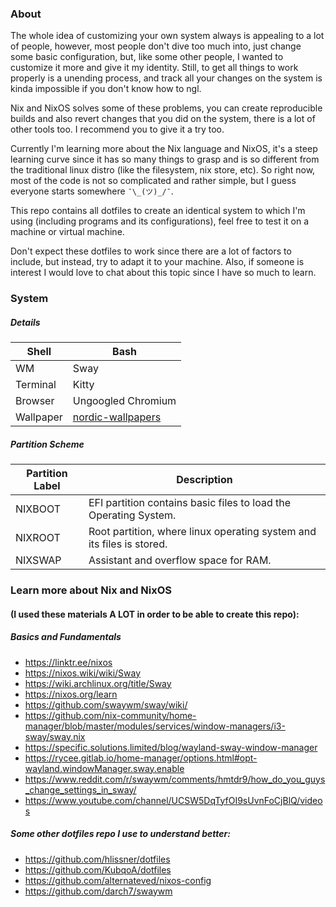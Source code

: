 ### About

The whole idea of customizing your own system always is appealing to a lot of people, however, most people don't dive too much into, just change some basic configuration, but, like some other people, I wanted to customize it more and give it my identity.
Still, to get all things to work properly is a unending process, and track all your changes on the system is kinda impossible if you don't know how to ngl.

Nix and NixOS solves some of these problems, you can create reproducible builds and also revert changes that you did on the system, there is a lot of other tools too. I recommend you to give it a try too.

Currently I'm learning more about the Nix language and NixOS, it's a steep learning curve since it has so many things to grasp and is so different from the traditional linux distro (like the filesystem, nix store, etc). So right now, most of the code is not so complicated and rather simple, but I guess everyone starts somewhere `¯\_(ツ)_/¯`.

This repo contains all dotfiles to create an identical system to which I'm using (including programs and its configurations), feel free to test it on a machine or virtual machine.

Don't expect these dotfiles to work since there are a lot of factors to include, but instead, try to adapt it to your machine.
Also, if someone is interest I would love to chat about this topic since I have so much to learn.

### System
##### Details

| Shell | Bash |
|---|---|
| WM | Sway |
| Terminal | Kitty |
| Browser | Ungoogled Chromium |
| Wallpaper | [nordic-wallpapers](https://github.com/linuxdotexe/nordic-wallpapers) |

##### Partition Scheme
| Partition Label | Description |
|---|---|
| NIXBOOT | EFI partition contains basic files to load the Operating System. |
| NIXROOT | Root partition, where linux operating system and its files is stored. |
| NIXSWAP | Assistant and overflow space for RAM. |

### Learn more about Nix and NixOS
#### (I used these materials A LOT in order to be able to create this repo):
##### Basics and Fundamentals
- https://linktr.ee/nixos
- https://nixos.wiki/wiki/Sway
- https://wiki.archlinux.org/title/Sway
- https://nixos.org/learn
- https://github.com/swaywm/sway/wiki/
- https://github.com/nix-community/home-manager/blob/master/modules/services/window-managers/i3-sway/sway.nix
- https://specific.solutions.limited/blog/wayland-sway-window-manager
- https://rycee.gitlab.io/home-manager/options.html#opt-wayland.windowManager.sway.enable
- https://www.reddit.com/r/swaywm/comments/hmtdr9/how_do_you_guys_change_settings_in_sway/
- https://www.youtube.com/channel/UCSW5DqTyfOI9sUvnFoCjBlQ/videos

##### Some other dotfiles repo I use to understand better:
- https://github.com/hlissner/dotfiles
- https://github.com/KubqoA/dotfiles
- https://github.com/alternateved/nixos-config
- https://github.com/darch7/swaywm

